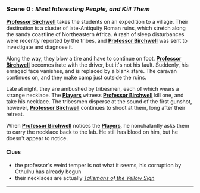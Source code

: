 
### Scene 0 : *Meet Interesting People, and Kill Them* ###

**[Professor Birchwell][]** takes the students on an expedition to a village.
Their destination is a cluster of late-Antiquity Roman ruins,
which stretch along the sandy coastline of Northeastern Africa.
A rash of sleep disturbances were recently reported by the tribes,
and **[Professor Birchwell][]** was sent to investigate and diagnose it.

Along the way, they blow a tire and have to continue on foot.
**[Professor Birchwell][]** becomes irate with the driver, but it's not his fault.
Suddenly, his enraged face vanishes, and is replaced by a blank stare.
The caravan continues on, and they make camp just outside the ruins.

Late at night, they are ambushed by tribesmen, each of which wears a strange necklace.
The **[Players][]** witness **[Professor Birchwell][]** kill one, and take his necklace.
The tribesmen disperse at the sound of the first gunshot, however,
**[Professor Birchwell][]** continues to shoot at them, long after their retreat.

When **[Professor Birchwell][]** notices the **[Players][]**,
he nonchalantly asks them to carry the necklace back to the lab.
He still has blood on him, but he doesn't appear to notice.


#### Clues ####
- the professor's weird temper is not what it seems, his corruption by Cthulhu has already begun
- their necklaces are actually *[Talismans of the Yellow Sign][talisman]*

---

[players]: <https://github.com/evan-erdos/trail-of-cthulhu/blob/master/outline/characters/players.md>
[professor birchwell]: <https://github.com/evan-erdos/trail-of-cthulhu/blob/master/outline/characters/birchwell.md>
[talisman]: <https://github.com/evan-erdos/trail-of-cthulhu/blob/master/outline/items/talisman.md>
